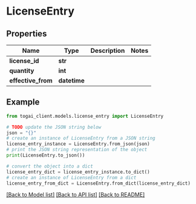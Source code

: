 # LicenseEntry


## Properties

Name | Type | Description | Notes
------------ | ------------- | ------------- | -------------
**license_id** | **str** |  | 
**quantity** | **int** |  | 
**effective_from** | **datetime** |  | 

## Example

```python
from togai_client.models.license_entry import LicenseEntry

# TODO update the JSON string below
json = "{}"
# create an instance of LicenseEntry from a JSON string
license_entry_instance = LicenseEntry.from_json(json)
# print the JSON string representation of the object
print(LicenseEntry.to_json())

# convert the object into a dict
license_entry_dict = license_entry_instance.to_dict()
# create an instance of LicenseEntry from a dict
license_entry_from_dict = LicenseEntry.from_dict(license_entry_dict)
```
[[Back to Model list]](../README.md#documentation-for-models) [[Back to API list]](../README.md#documentation-for-api-endpoints) [[Back to README]](../README.md)


